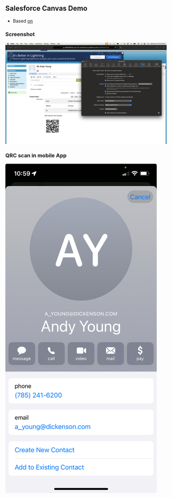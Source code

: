 ## Salesforce Canvas Demo
- Based [on](http://ccoenraets.github.io/salesforce-developer-advanced/Using-Canvas.html) 

### Screenshot
![QRC app](img/canvas-qrc-app.png)

### QRC scan in mobile App
![QRC Mobile](img/andy-contact.jpeg)


